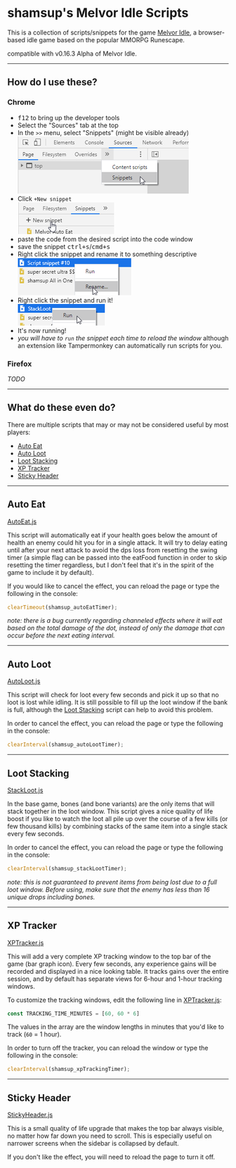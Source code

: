 # shamsup's Melvor Idle Scripts

This is a collection of scripts/snippets for the game
[Melvor Idle](https://melvoridle.com), a browser-based idle game based on the
popular MMORPG Runescape.

compatible with v0.16.3 Alpha of Melvor Idle.

---

## How do I use these?

### Chrome

- <kbd>f12</kbd> to bring up the developer tools
- Select the "Sources" tab at the top
- In the `>>` menu, select "Snippets" (might be visible already)  
  ![snippets menu](./img/snippets.png)
- Click `+New snippet`  
  ![new snippet](./img/new-snippet.png)
- paste the code from the desired script into the code window
- save the snippet <kbd>ctrl+s</kbd>/<kbd>cmd+s</kbd>
- Right click the snippet and rename it to something descriptive  
  ![rename snippet](./img/rename.png)
- Right click the snippet and run it!  
  ![run snippet](./img/run.png)
- It's now running!
- _you will have to `run` the snippet each time to reload the window_ although an
extension like Tampermonkey can automatically run scripts for you.


### Firefox

_TODO_

---

## What do these even do?

There are multiple scripts that may or may not be considered useful by most
players:

- [Auto Eat](#auto-eat)
- [Auto Loot](#auto-loot)
- [Loot Stacking](#loot-stacking)
- [XP Tracker](#xp-tracker)
- [Sticky Header](#sticky-header)

---

## Auto Eat

[AutoEat.js](./AutoEat.js)

This script will automatically eat if your health goes below the amount of
health an enemy could hit you for in a single attack. It will try to delay
eating until after your next attack to avoid the dps loss from resetting the
swing timer (a simple flag can be passed into the eatFood function in order to
skip resetting the timer regardless, but I don't feel that it's in the spirit of
the game to include it by default).

If you would like to cancel the effect, you can reload the page or type the
following in the console:

```javascript
clearTimeout(shamsup_autoEatTimer);
```
_note: there is a bug currently regarding channeled effects where it will eat
based on the total damage of the dot, instead of only the damage that can occur
before the next eating interval._

---

## Auto Loot

[AutoLoot.js](./AutoLoot.js)

This script will check for loot every few seconds and pick it up so that no loot
is lost while idling. It is still possible to fill up the loot window if the
bank is full, although the [Loot Stacking]() script can help to avoid this
problem.

In order to cancel the effect, you can reload the page or type the following in
the console:

```javascript
clearInterval(shamsup_autoLootTimer);
```

---

## Loot Stacking

[StackLoot.js](./StackLoot.js)

In the base game, bones (and bone variants) are the only items that will stack
together in the loot window. This script gives a nice quality of life boost if
you like to watch the loot all pile up over the course of a few kills (or few
thousand kills) by combining stacks of the same item into a single stack every
few seconds.

In order to cancel the effect, you can reload the page or type the following in
the console:

```javascript
clearInterval(shamsup_stackLootTimer);
```

_note: this is not guaranteed to prevent items from being lost due to a full
loot window. Before using, make sure that the enemy has less than 16 unique
drops including bones._

---

## XP Tracker

[XPTracker.js](./XPTracker.js)

This will add a very complete XP tracking window to the top bar of the game (bar
graph icon). Every few seconds, any experience gains will be recorded and
displayed in a nice looking table. It tracks gains over the entire session, and
by default has separate views for 6-hour and 1-hour tracking windows.

To customize the tracking windows, edit the following line in
[XPTracker.js](./XPTracker.js):

```javascript
const TRACKING_TIME_MINUTES = [60, 60 * 6]
```

The values in the array are the window lengths in minutes that you'd like to
track (`60` = 1 hour).

In order to turn off the tracker, you can reload the window or type the
following in the console:

```javascript
clearInterval(shamsup_xpTrackingTimer);
```

---

## Sticky Header

[StickyHeader.js](StickyHeader.js)

This is a small quality of life upgrade that makes the top bar always visible,
no matter how far down you need to scroll. This is especially useful on narrower
screens when the sidebar is collapsed by default.

If you don't like the effect, you will need to reload the page to turn it off.